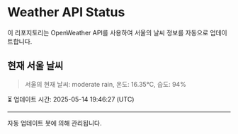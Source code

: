 
# Weather API Status

이 리포지토리는 OpenWeather API를 사용하여 서울의 날씨 정보를 자동으로 업데이트합니다.

## 현재 서울 날씨
> 서울의 현재 날씨: moderate rain, 온도: 16.35°C, 습도: 94%

⏳ 업데이트 시간: 2025-05-14 19:46:27 (UTC)

---
자동 업데이트 봇에 의해 관리됩니다.
